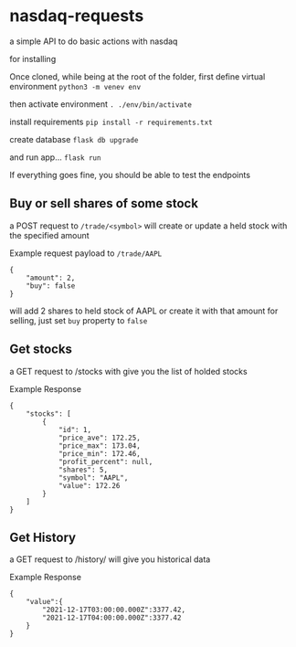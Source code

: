 # nasdaq-requests
a simple API to do basic actions with nasdaq

for installing

Once cloned, while being at the root of the folder, first define virtual environment
`python3 -m venev env`

then activate environment
`. ./env/bin/activate`

install requirements
`pip install -r requirements.txt`

create database
`flask db upgrade`

and run app...
`flask run`

If everything goes fine, you should be able to test the endpoints
## Buy or sell shares of some stock
a POST request to `/trade/<symbol>` will create or update a held stock with the specified amount

Example request payload to `/trade/AAPL`
```
{
    "amount": 2,
    "buy": false
}
```
will add 2 shares to held stock of AAPL or create it with that amount
for selling, just set `buy` property to `false`
## Get stocks
a GET request to /stocks with give you the list of holded stocks

Example Response
```
{
    "stocks": [
        {
            "id": 1,
            "price_ave": 172.25,
            "price_max": 173.04,
            "price_min": 172.46,
            "profit_percent": null,
            "shares": 5,
            "symbol": "AAPL",
            "value": 172.26
        }
    ]
}
```
## Get History
a GET request to /history/<symbol> will give you historical data

Example Response
```
{
    "value":{
        "2021-12-17T03:00:00.000Z":3377.42,
        "2021-12-17T04:00:00.000Z":3377.42
    }
}
```